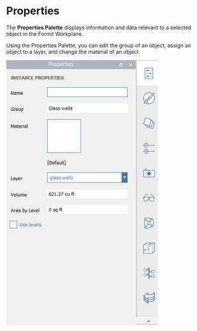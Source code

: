 # Properties

The **Properties Palette** displays information and data relevant to a selected object in the Formit Workplane. 

Using the Properties Palette, you can edit the group of an object, assign an object to a layer, and change the material of an object.

![](../.gitbook/assets/properties_palette.png)



